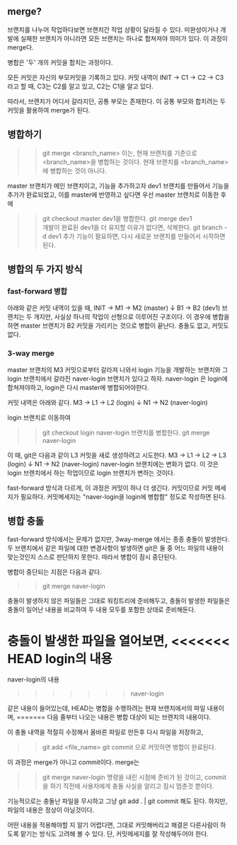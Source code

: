 ## merge?
브랜치를 나누어 작업하다보면 브랜치간 작업 상황이 달라질 수 있다.
미완성이거나 개발에 실패한 브랜치가 아니라면 모든 브랜치는 하나로 합쳐져야
의미가 있다. 이 과정이 merge다.

병합은 '두' 개의 커밋을 합치는 과정이다.

모든 커밋은 자신의 부모커밋을 기록하고 있다. 커밋 내역이
INIT -> C1 -> C2 -> C3
라고 할 때, C3는 C2를 알고 있고, C2는 C1을 알고 있다.

따라서, 브랜치가 어디서 갈라지던, 공통 부모는 존재한다. 이 공통 부모와
합치려는 두 커밋을 활용하여 merge가 된다.

## 병합하기
>> git merge <branch_name>
이는, 현재 브랜치를 기준으로 <branch_name>을 병합하는 것이다.
현재 브랜치를 <branch_name>에 병합하는 것이 아니다.

master 브랜치가 메인 브랜치이고, 기능을 추가하고자 dev1 브랜치를 만들어서
기능을 추가가 완료되었고, 이를 master에 반영하고 싶다면
우선 master 브랜치로 이동한 후에
>> git checkout master
dev1을 병합한다.
>> git merge dev1  
개발이 완료된 dev1을 더 유지할 이유가 없다면, 삭제한다.
>> git branch -d dev1
추가 기능이 필요하면, 다시 새로운 브랜치를 만들어서 시작하면 된다.

## 병합의 두 가지 방식

### fast-forward 병합
아래와 같은 커밋 내역이 있을 때,
INIT -> M1 -> M2 (master)
               ↓
              B1 -> B2 (dev1)
브랜치는 두 개지만, 사실상 하나의 작업이 선형으로 이루어진 구조이다.
이 경우에 병합을 하면 master 브랜치가 B2 커밋을 가리키는 것으로 병합이 끝난다.
충돌도 없고, 커밋도 없다.

### 3-way merge
master 브랜치의 M3 커밋으로부터 갈라져 나와서 login 기능을 개발하는 브랜치와
그 login 브랜치에서 갈라진 naver-login 브랜치가 있다고 하자.
naver-login 은 login에 합쳐져야하고, login은 다시 master에 병합되어야한다.

커밋 내역은 아래와 같다.
M3 -> L1 -> L2 (login)
       ↓
      N1 -> N2 (naver-login)

login 브랜치로 이동하여
>> git checkout login
naver-login 브랜치를 병합한다.
>> git merge naver-login

이 때, git은 다음과 같이 L3 커밋을 새로 생성하려고 시도한다.
M3 -> L1 -> L2 -> L3 (login)
       ↓
      N1 -> N2 (naver-login)
naver-login 브랜치에는 변화가 없다. 이 것은 login 브랜치에서 하는 작업이므로
login 브랜치가 변하는 것이다.

fast-forward 방식과 다르게, 이 과정은 커밋이 하나 더 생긴다.
커밋이므로 커밋 메세지가 필요하다. 커밋메세지는
"naver-login을 login에 병합함" 정도로 작성하면 된다.

## 병합 충돌
fast-forward 방식에서는 문제가 없지만, 3way-merge 에서는 종종 충돌이 발생한다.
두 브랜치에서 같은 파일에 대한 변경사항이 발생하면 git은 둘 중 어느 파일의 내용이
맞는것인지 스스로 판단하지 못한다. 따라서 병합이 잠시 중단된다.

병합이 중단되는 지점은 다음과 같다.
>> git merge naver-login

충돌이 발생하지 않은 파일들은 그대로 워킹트리에 준비해두고,
충돌이 발생한 파일들은 충돌이 일어난 내용을 비교하여 두 내용 모두를
포함한 상태로 준비해둔다.

충돌이 발생한 파일을 열어보면,
<<<<<<< HEAD
login의 내용
=======
naver-login의 내용
>>>>>>> naver-login

같은 내용이 들어있는데, HEAD는 병합을 수행하려는 현재 브랜치에서의 파일 내용이며,
======= 다음 줄부터 나오는 내용은 병합 대상이 되는 브랜치의 내용이다.

이 충돌 내역을 적절히 수정해서 올바른 파일로 만든후 다시 파일을 저장하고,
>> git add <file_name>
>> git commit
으로 커밋하면 병합이 완료된다.

이 과정은 merge가 아니고 commit이다. merge는
>> git merge naver-login
명령을 내린 시점에 준비가 된 것이고, commit을 하기 직전에 사용자에게 충돌 사실을 알리고
잠시 멈춘것 뿐이다.

기능적으로는 충돌난 파일을 무시하고 그냥 git add . | git commit 해도 된다.
하지만, 파일의 내용은 정상이 아닐것이다.

어떤 내용을 적용해야할 지 알기 어렵다면, 그대로 커밋해버리고 해결은
다른사람이 하도록 맡기는 방식도 고려해 볼 수 있다. 단, 커밋메세지를 잘 작성해두어야 한다.
